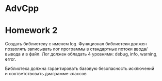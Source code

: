 # AdvCpp
# Homework 2
Создать библиотеку с именем log. Функционал библиотеки должен позволять записывать лог программы в стандартные потоки ввода/вывода и в файл.
Лог должен обладать 4 уровнями: debug, info, warning, error.

Библиотека должна гарантировать базовую безопасность исключений и соответствовать диаграмме классов 
